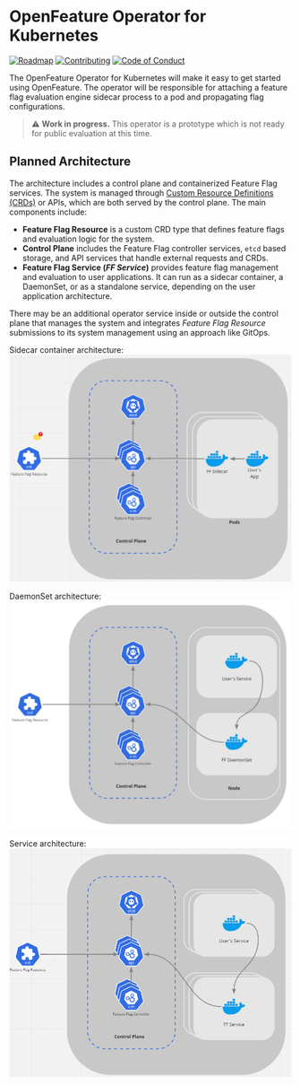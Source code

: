 # OpenFeature Operator for Kubernetes

[![Roadmap](https://img.shields.io/static/v1?label=Roadmap&message=public&color=green)](https://github.com/orgs/open-feature/projects/1)
[![Contributing](https://img.shields.io/static/v1?label=Contributing&message=guide&color=blue)](https://github.com/open-feature/.github/blob/main/CONTRIBUTING.md)
[![Code of
Conduct](https://img.shields.io/badge/Contributor%20Covenant-2.1-4baaaa.svg)](https://github.com/open-feature/.github/blob/main/CODE_OF_CONDUCT.md)

The OpenFeature Operator for Kubernetes will make it easy to get started using
OpenFeature. The operator will be responsible for attaching a feature flag
evaluation engine sidecar process to a pod and propagating flag configurations.

> :warning: **Work in progress.** This operator is a prototype which is not
> ready for public evaluation at this time.

## Planned Architecture

The architecture includes a control plane and containerized Feature Flag services.
The system is managed through [Custom Resource Definitions (CRDs)](https://kubernetes.io/docs/concepts/extend-kubernetes/api-extension/custom-resources/) or APIs,
which are both served by the control plane. The main components include:

- **Feature Flag Resource** is a custom CRD type that defines feature flags and evaluation logic for the system.
- **Control Plane** includes the Feature Flag controller services, `etcd` based storage,
  and API services that handle external requests and CRDs.
- **Feature Flag Service (_FF Service_)** provides feature flag management and
  evaluation to user applications. It can run as a sidecar container, a
  DaemonSet, or as a standalone service, depending on the user application architecture.

There may be an additional operator service inside or outside the control plane that
manages the system and integrates _Feature Flag Resource_ submissions to its
system management using an approach like GitOps.

Sidecar container architecture:
![Sidecar container architecture](./assets/images/sidecar_architecture.png)

DaemonSet architecture:
![Service architecture](./assets/images/daemonset_architecture.png)

Service architecture:
![Service architecture](./assets/images/service_architecture.png)
